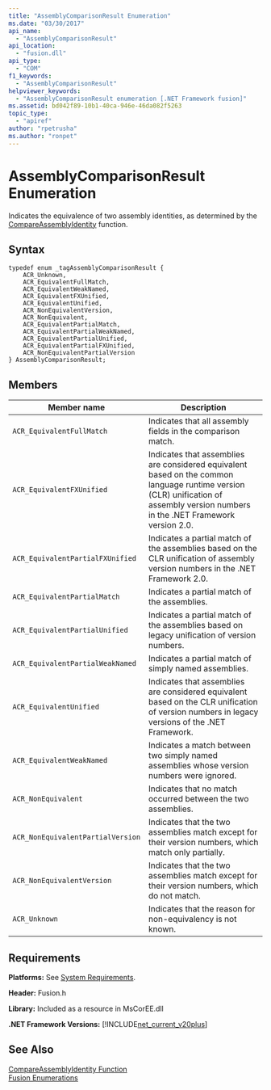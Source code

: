 ```yaml
---
title: "AssemblyComparisonResult Enumeration"
ms.date: "03/30/2017"
api_name: 
  - "AssemblyComparisonResult"
api_location: 
  - "fusion.dll"
api_type: 
  - "COM"
f1_keywords: 
  - "AssemblyComparisonResult"
helpviewer_keywords: 
  - "AssemblyComparisonResult enumeration [.NET Framework fusion]"
ms.assetid: bd042f89-10b1-40ca-946e-46da082f5263
topic_type: 
  - "apiref"
author: "rpetrusha"
ms.author: "ronpet"
---
```

# AssemblyComparisonResult Enumeration
Indicates the equivalence of two assembly identities, as determined by the [CompareAssemblyIdentity](../../../../docs/framework/unmanaged-api/fusion/compareassemblyidentity-function.md) function.  

## Syntax  

```  
typedef enum _tagAssemblyComparisonResult {  
    ACR_Unknown,   
    ACR_EquivalentFullMatch,  
    ACR_EquivalentWeakNamed,  
    ACR_EquivalentFXUnified,  
    ACR_EquivalentUnified,    
    ACR_NonEquivalentVersion,  
    ACR_NonEquivalent,      
    ACR_EquivalentPartialMatch,  
    ACR_EquivalentPartialWeakNamed,    
    ACR_EquivalentPartialUnified,  
    ACR_EquivalentPartialFXUnified,  
    ACR_NonEquivalentPartialVersion    
} AssemblyComparisonResult;  
```  

## Members  


|Member name|Description|  
|-----------------|-----------------|  
|`ACR_EquivalentFullMatch`|Indicates that all assembly fields in the comparison match.|  
|`ACR_EquivalentFXUnified`|Indicates that assemblies are considered equivalent based on the common language runtime version (CLR) unification of assembly version numbers in the .NET Framework version 2.0.|  
|`ACR_EquivalentPartialFXUnified`|Indicates a partial match of the assemblies based on the CLR unification of assembly version numbers in the .NET Framework 2.0.|  
|`ACR_EquivalentPartialMatch`|Indicates a partial match of the assemblies.|  
|`ACR_EquivalentPartialUnified`|Indicates a partial match of the assemblies based on legacy unification of version numbers.|  
|`ACR_EquivalentPartialWeakNamed`|Indicates a partial match of simply named assemblies.|  
|`ACR_EquivalentUnified`|Indicates that assemblies are considered equivalent based on the CLR unification of version numbers in legacy versions of the .NET Framework.|  
|`ACR_EquivalentWeakNamed`|Indicates a match between two simply named assemblies whose version numbers were ignored.|  
|`ACR_NonEquivalent`|Indicates that no match occurred between the two assemblies.|  
|`ACR_NonEquivalentPartialVersion`|Indicates that the two assemblies match except for their version numbers, which match only partially.|  
|`ACR_NonEquivalentVersion`|Indicates that the two assemblies match except for their version numbers, which do not match.|  
|`ACR_Unknown`|Indicates that the reason for non-equivalency is not known.|  

## Requirements  
 **Platforms:** See [System Requirements](../../../../docs/framework/get-started/system-requirements.md).  

 **Header:** Fusion.h  

 **Library:** Included as a resource in MsCorEE.dll  

 **.NET Framework Versions:** [!INCLUDE[net_current_v20plus](../../../../includes/net-current-v20plus-md.md)]  

## See Also  
 [CompareAssemblyIdentity Function](../../../../docs/framework/unmanaged-api/fusion/compareassemblyidentity-function.md)  
 [Fusion Enumerations](../../../../docs/framework/unmanaged-api/fusion/fusion-enumerations.md)
